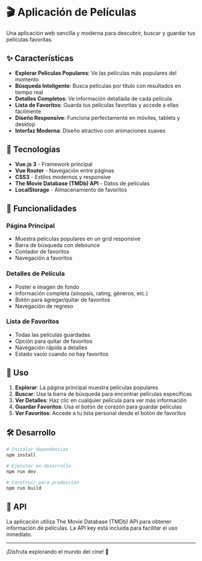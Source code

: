 # 🎬 Aplicación de Películas

Una aplicación web sencilla y moderna para descubrir, buscar y guardar tus películas favoritas.

## ✨ Características

- **Explorar Películas Populares**: Ve las películas más populares del momento
- **Búsqueda Inteligente**: Busca películas por título con resultados en tiempo real
- **Detalles Completos**: Ve información detallada de cada película
- **Lista de Favoritos**: Guarda tus películas favoritas y accede a ellas fácilmente
- **Diseño Responsive**: Funciona perfectamente en móviles, tablets y desktop
- **Interfaz Moderna**: Diseño atractivo con animaciones suaves

## 🚀 Tecnologías

- **Vue.js 3** - Framework principal
- **Vue Router** - Navegación entre páginas
- **CSS3** - Estilos modernos y responsive
- **The Movie Database (TMDb) API** - Datos de películas
- **LocalStorage** - Almacenamiento de favoritos

## 📱 Funcionalidades

### Página Principal
- Muestra películas populares en un grid responsive
- Barra de búsqueda con debounce
- Contador de favoritos
- Navegación a favoritos

### Detalles de Película
- Poster e imagen de fondo
- Información completa (sinopsis, rating, géneros, etc.)
- Botón para agregar/quitar de favoritos
- Navegación de regreso

### Lista de Favoritos
- Todas las películas guardadas
- Opción para quitar de favoritos
- Navegación rápida a detalles
- Estado vacío cuando no hay favoritos

## 🎯 Uso

1. **Explorar**: La página principal muestra películas populares
2. **Buscar**: Usa la barra de búsqueda para encontrar películas específicas
3. **Ver Detalles**: Haz clic en cualquier película para ver más información
4. **Guardar Favoritos**: Usa el botón de corazón para guardar películas
5. **Ver Favoritos**: Accede a tu lista personal desde el botón de favoritos

## 🛠️ Desarrollo

```bash
# Instalar dependencias
npm install

# Ejecutar en desarrollo
npm run dev

# Construir para producción
npm run build
```

## 📝 API

La aplicación utiliza The Movie Database (TMDb) API para obtener información de películas. La API key está incluida para facilitar el uso inmediato.

---

¡Disfruta explorando el mundo del cine! 🍿
